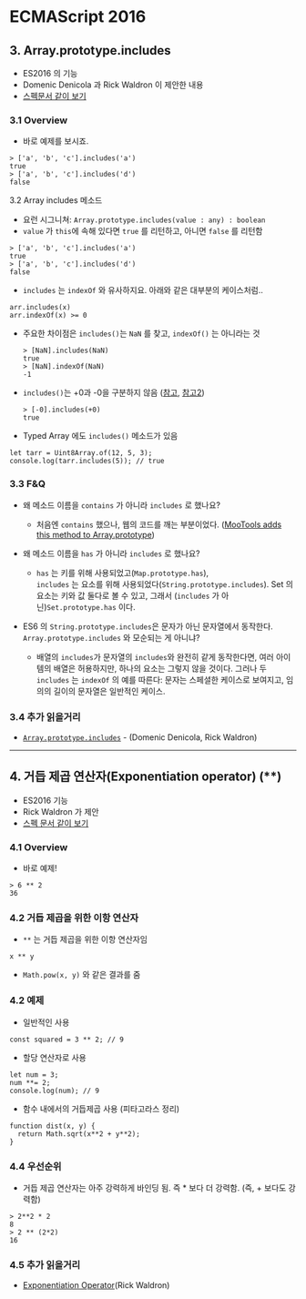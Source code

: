 # ECMAScript 2016

## 3. Array.prototype.includes

- ES2016 의 기능
- Domenic Denicola 과 Rick Waldron 이 제안한 내용
- [스펙문서 같이 보기](https://www.ecma-international.org/ecma-262/7.0/#sec-array.prototype.includes)

### 3.1 Overview

- 바로 예제를 보시죠.
```
> ['a', 'b', 'c'].includes('a')
true
> ['a', 'b', 'c'].includes('d')
false
```

3.2 Array includes 메소드

- 요런 시그니쳐: `Array.prototype.includes(value : any) : boolean`
- `value` 가 `this`에 속해 있다면 `true` 를 리턴하고, 아니면 `false` 를 리턴함
```
> ['a', 'b', 'c'].includes('a')
true
> ['a', 'b', 'c'].includes('d')
false
```
- `includes` 는 `indexOf` 와 유사하지요. 아래와 같은 대부분의 케이스처럼..
```
arr.includes(x)
arr.indexOf(x) >= 0
```
- 주요한 차이점은 `includes()`는 `NaN` 를 찾고, `indexOf()` 는 아니라는 것
  ```
  > [NaN].includes(NaN)
  true
  > [NaN].indexOf(NaN)
  -1
  ```
- `includes()`는 +0과 -0을 구분하지 않음 ([참고](http://speakingjs.com/es5/ch11.html#two_zeros), [참고2](https://developer.mozilla.org/ko/docs/Web/JavaScript/Equality_comparisons_and_sameness#%EB%93%B1%EA%B0%80_%EA%B0%99%EC%9D%8C))
  ```
  > [-0].includes(+0)
  true
  ```
- Typed Array 에도 `includes()` 메소드가 있음
```
let tarr = Uint8Array.of(12, 5, 3);
console.log(tarr.includes(5)); // true
```

### 3.3 F&Q

- 왜 메소드 이름을 `contains` 가 아니라 `includes` 로 했나요?
  - 처음엔 `contains` 했으나, 웹의 코드를 깨는 부분이었다. ([MooTools adds this method to Array.prototype](https://esdiscuss.org/topic/having-a-non-enumerable-array-prototype-contains-may-not-be-web-compatible))

- 왜 메소드 이름을 `has` 가 아니라 `includes` 로 했나요?
  - `has` 는 키를 위해 사용되었고(`Map.prototype.has`),<br>`includes` 는 요소를 위해 사용되었다(`String.prototype.includes`).
  Set 의 요소는 키와 값 둘다로 볼 수 있고, 그래서 (`includes` 가 아닌)`Set.prototype.has` 이다.

- ES6 의 `String.prototype.includes`은 문자가 아닌 문자열에서 동작한다. `Array.prototype.includes` 와 모순되는 게 아니냐?
  - 배열의 `includes`가 문자열의 `includes`와 완전히 같게 동작한다면, 여러 아이템의 배열은 허용하지만, 하나의 요소는 그렇지 않을 것이다.
  그러나 두 `includes` 는 `indexOf` 의 예를 따른다: 문자는 스페셜한 케이스로 보여지고, 임의의 길이의 문자열은 일반적인 케이스.

### 3.4 추가 읽을거리

- [`Array.prototype.includes`](https://github.com/tc39/Array.prototype.includes/) - (Domenic Denicola, Rick Waldron)


---

## 4. 거듭 제곱 연산자(Exponentiation operator) (**)

- ES2016 기능
- Rick Waldron 가 제안
- [스펙 문서 같이 보기](https://www.ecma-international.org/ecma-262/7.0/#sec-exp-operator)

### 4.1 Overview

- 바로 예제!
```
> 6 ** 2
36
```

### 4.2 거듭 제곱을 위한 이항 연산자

- `**` 는 거듭 제곱을 위한 이항 연산자임
```
x ** y
```
- `Math.pow(x, y)` 와 같은 결과를 줌

### 4.2 예제

- 일반적인 사용
```
const squared = 3 ** 2; // 9
```
- 할당 연산자로 사용
```
let num = 3;
num **= 2;
console.log(num); // 9
```
- 함수 내에서의 거듭제곱 사용 (피타고라스 정리)
```
function dist(x, y) {
  return Math.sqrt(x**2 + y**2);
}
```

### 4.4 우선순위

- 거듭 제곱 연산자는 아주 강력하게 바인딩 됨. 즉 * 보다 더 강력함. (즉, + 보다도 강력함)
```
> 2**2 * 2
8
> 2 ** (2*2)
16
```

### 4.5 추가 읽을거리

- [Exponentiation Operator](https://github.com/rwaldron/exponentiation-operator)(Rick Waldron)
